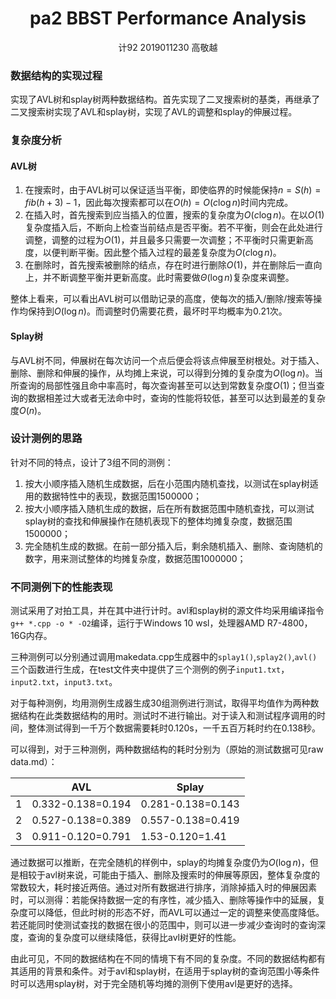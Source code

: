 <h1><center>pa2 BBST Performance Analysis</center></h1>

<center>计92 2019011230 高敬越</center>

### 数据结构的实现过程

实现了AVL树和splay树两种数据结构。首先实现了二叉搜索树的基类，再继承了二叉搜索树实现了AVL和splay树，实现了AVL的调整和splay的伸展过程。

### 复杂度分析

#### AVL树

1. 在搜索时，由于AVL树可以保证适当平衡，即使临界的时候能保持$n = S(h)=fib(h+3)-1$，因此每次搜索都可以在$O(h)=O(c\log n)$时间内完成。
2. 在插入时，首先搜索到应当插入的位置，搜索的复杂度为$O(c\log n)$。在以$O(1)$复杂度插入后，不断向上检查当前结点是否平衡。若不平衡，则会在此处进行调整，调整的过程为$O(1)$，并且最多只需要一次调整；不平衡时只需更新高度，以便判断平衡。因此整个插入过程的最差复杂度为$O(c\log n)$。
3. 在删除时，首先搜索被删除的结点，存在时进行删除$O(1)$，并在删除后一直向上，并不断调整平衡并更新高度。此时需要做$\Theta(\log n)$复杂度来调整。

整体上看来，可以看出AVL树可以借助记录的高度，使每次的插入/删除/搜索等操作均保持到$O(\log n)$。而调整时仍需要花费，最坏时平均概率为0.21次。

#### Splay树

与AVL树不同，伸展树在每次访问一个点后便会将该点伸展至树根处。对于插入、删除、删除和伸展的操作，从均摊上来说，可以得到分摊的复杂度为$O(\log n)$。当所查询的局部性强且命中率高时，每次查询甚至可以达到常数复杂度$O(1)$；但当查询的数据相差过大或者无法命中时，查询的性能将较低，甚至可以达到最差的复杂度$O(n)$。

### 设计测例的思路

针对不同的特点，设计了3组不同的测例：

1. 按大小顺序插入随机生成数据，后在小范围内随机查找，以测试在splay树适用的数据特性中的表现，数据范围1500000；
2. 按大小顺序插入随机生成的数据，后在所有数据范围中随机查找，可以测试splay树的查找和伸展操作在随机表现下的整体均摊复杂度，数据范围1500000；
3. 完全随机生成的数据。在前一部分插入后，剩余随机插入、删除、查询随机的数字，用来测试整体的均摊复杂度，数据范围1000000；

### 不同测例下的性能表现

测试采用了对拍工具，并在其中进行计时。avl和splay树的源文件均采用编译指令`g++ *.cpp -o * -O2`编译，运行于Windows 10 wsl，处理器AMD R7-4800，16G内存。

三种测例可以分别通过调用makedata.cpp生成器中的`splay1()`,`splay2()`,`avl()`三个函数进行生成，在test文件夹中提供了三个测例的例子`input1.txt`，`input2.txt`，`input3.txt`。

对于每种测例，均用测例生成器生成30组测例进行测试，取得平均值作为两种数据结构在此类数据结构的用时。测试时不进行输出。对于读入和测试程序调用的时间，整体测试得到一千万个数据需要耗时0.120s，一千五百万耗时约在0.138秒。

可以得到，对于三种测例，两种数据结构的耗时分别为（原始的测试数据可见raw data.md）：

|      | AVL               | Splay             |
| ---- | ----------------- | ----------------- |
| 1    | 0.332-0.138=0.194 | 0.281-0.138=0.143 |
| 2    | 0.527-0.138=0.389 | 0.557-0.138=0.419 |
| 3    | 0.911-0.120=0.791 | 1.53-0.120=1.41   |

通过数据可以推断，在完全随机的样例中，splay的均摊复杂度仍为$O(\log n)$，但是相较于avl树来说，可能由于插入、删除及搜索时的伸展等原因，整体复杂度的常数较大，耗时接近两倍。通过对所有数据进行排序，消除掉插入时的伸展因素时，可以测得：若能保持数据一定的有序性，减少插入、删除等操作中的延展，复杂度可以降低，但此时树的形态不好，而AVL可以通过一定的调整来使高度降低。若还能同时使测试查找的数据在很小的范围中，则可以进一步减少查询时的查询深度，查询的复杂度可以继续降低，获得比avl树更好的性能。

由此可见，不同的数据结构在不同的情境下有不同的复杂度。不同的数据结构都有其适用的背景和条件。对于avl和splay树，在适用于splay树的查询范围小等条件时可以选用splay树，对于完全随机等均摊的测例下使用avl是更好的选择。